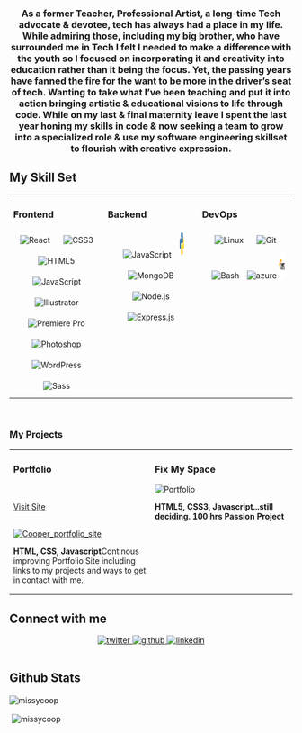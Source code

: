 
<h3 align="center">As a former Teacher, Professional Artist, a long-time Tech advocate & devotee, tech has always had a place in my life. While admiring those, including my big brother, who have surrounded me in Tech I felt I needed to make a difference with the youth so I focused on incorporating it and creativity into education rather than it being the focus. Yet, the passing years have fanned the fire for the want to be more in the driver’s seat of tech. Wanting to take what I’ve been teaching and put it into action bringing artistic & educational visions to life through code. While on my last & final maternity leave I spent the last year honing my skills in code & now seeking a team to grow into a specialized role & use my software engineering skillset to flourish with creative expression.</h3>

## My Skill Set  
<table><tr><td valign="top" width="33%">
 
### Frontend  
 
<div align="center">  
<img style="margin: 10px" src="https://profilinator.rishav.dev/skills-assets/react-original-wordmark.svg" alt="React" height="50" />   
<img style="margin: 10px" src="https://profilinator.rishav.dev/skills-assets/css3-original-wordmark.svg" alt="CSS3" height="50" />  
<img style="margin: 10px" src="https://profilinator.rishav.dev/skills-assets/html5-original-wordmark.svg" alt="HTML5" height="50" />  
<img style="margin: 10px" src="https://profilinator.rishav.dev/skills-assets/javascript-original.svg" alt="JavaScript" height="50" />  
<img style="margin: 10px" src="https://profilinator.rishav.dev/skills-assets/adobe_illustrator-icon.svg" alt="Illustrator" height="50" />  
<img style="margin: 10px" src="https://profilinator.rishav.dev/skills-assets/adobepremierepro.png" alt="Premiere Pro" height="50" />  
<img style="margin: 10px" src="https://profilinator.rishav.dev/skills-assets/photoshop-plain.svg" alt="Photoshop" height="50" />  
<img style="margin: 10px" src="https://profilinator.rishav.dev/skills-assets/wordpress.png" alt="WordPress" height="50" />  
<img style="margin: 10px" src="https://profilinator.rishav.dev/skills-assets/sass-original.svg" alt="Sass" height="50" />  
</div>
</td><td valign="top" width="33%">
 
### Backend  
 
<div align="center">  
<img style="margin: 10px" src="https://profilinator.rishav.dev/skills-assets/javascript-original.svg" alt="JavaScript" height="50" />
<img src="https://raw.githubusercontent.com/devicons/devicon/master/icons/python/python-original.svg" alt="python" width="10" height="50"/>   
<img style="margin: 10px" src="https://profilinator.rishav.dev/skills-assets/mongodb-original-wordmark.svg" alt="MongoDB" height="50" />  
<img style="margin: 10px" src="https://profilinator.rishav.dev/skills-assets/nodejs-original-wordmark.svg" alt="Node.js" height="50" />  
<img style="margin: 10px" src="https://profilinator.rishav.dev/skills-assets/express-original-wordmark.svg" alt="Express.js" height="50" />   
</div>
</td><td valign="top" width="33%">
 
### DevOps  
<div align="center">  
<img style="margin: 10px" src="https://profilinator.rishav.dev/skills-assets/linux-original.svg" alt="Linux" height="50" />  
<img style="margin: 10px" src="https://profilinator.rishav.dev/skills-assets/git-scm-icon.svg" alt="Git" height="50" />  
<img style="margin: 10px" src="https://profilinator.rishav.dev/skills-assets/gnu_bash-icon.svg" alt="Bash" height="50" />  
<img src="https://www.vectorlogo.zone/logos/microsoft_azure/microsoft_azure-icon.svg" alt="azure" width="10" height="50"/> 
<img src="https://raw.githubusercontent.com/devicons/devicon/master/icons/amazonwebservices/amazonwebservices-original-wordmark.svg" alt="aws" width="10" height="50"/>
</div>
</td></tr></table> 

<br/>

### My Projects 
<article>
      <div>
  <div>
<table>
  <tbody><tr>
    <td width="33%" valign="top">
      <h3>Portfolio</h3>
        <br>
        <p><a href="https://missycooperdev.netlify.app/" rel="nofollow">Visit Site</a></p>
        <br>
        <a href="https://missycooperdev.netlify.app/" rel="nofollow">
            <img src="https://media.giphy.com/media/4jRWJrSfhEZVHyTr0U/giphy.gif" width="100%" alt="Cooper_portfolio_site" data-canonical-src="https://media.giphy.com/media/4jRWJrSfhEZVHyTr0U/giphy.gif" style="max-width:100%;">
        </a>
        <p><strong>HTML, CSS, Javascript</strong>Continous improving Portfolio Site including links to my projects and ways to get in contact with me.</p>
    </td>
    <td width="33%" valign="top">
      <h3>Fix My Space</h3>
            <img src="https://media.giphy.com/media/oFDSjMfe11iiOgQRfY/giphy.gif" width="100%" alt="Portfolio" data-canonical-src="https://media.giphy.com/media/oFDSjMfe11iiOgQRfY/giphy.gif" style="max-width:100%;">
        </a>
        <p><strong>HTML5, CSS3, Javascript...still deciding. 100 hrs Passion Project</strong></p>
    </td>
  </tr>
</tbody></table>
</article>
      </div>
  </div>

## Connect with me  

<div align="center">
<a href="https://twitter.com/theartofmissy" target="_blank">
<img src=https://img.shields.io/badge/twitter-%2300acee.svg?&style=for-the-badge&logo=twitter&logoColor=white alt=twitter />
</a>
<a href="https://github.com/missycoop" target="_blank">
<img src=https://img.shields.io/badge/github-%2324292e.svg?&style=for-the-badge&logo=github&logoColor=white alt=github />
</a>
<a href="https://linkedin.com/in/melissa-a-cooper" target="_blank">
<img src=https://img.shields.io/badge/linkedin-%231E77B5.svg?&style=for-the-badge&logo=linkedin&logoColor=white alt=linkedin  />
</a>  
</div>  
<br/>

## Github Stats  

<p><img align="center" src="https://github-readme-stats.vercel.app/api/top-langs?username=missycoop&show_icons=true&locale=en&layout=compact" alt="missycoop" width="26%"/></p>

<p>&nbsp;<img align="center" src="https://github-readme-stats.vercel.app/api?username=missycoop&show_icons=true&locale=en" alt="missycoop" width="26%" /></p>

<p><img align="center" src="https://github-readme-streak-stats.herokuapp.com/?user=missycoop&" alt="missycoop" width="26% /></p>

